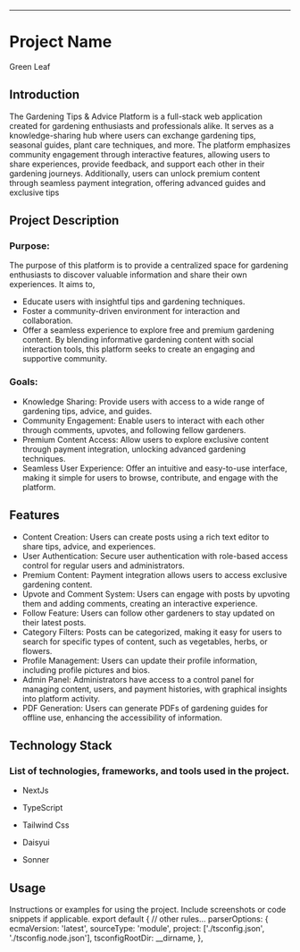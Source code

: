 ---

# Project Name

Green Leaf

## Introduction

The Gardening Tips & Advice Platform is a full-stack web application created for gardening enthusiasts and professionals alike. It serves as a knowledge-sharing hub where users can exchange gardening tips, seasonal guides, plant care techniques, and more. The platform emphasizes community engagement through interactive features, allowing users to share experiences, provide feedback, and support each other in their gardening journeys. Additionally, users can unlock premium content through seamless payment integration, offering advanced guides and exclusive tips

## Project Description

### Purpose:

The purpose of this platform is to provide a centralized space for gardening enthusiasts to discover valuable information and share their own experiences. It aims to,

- Educate users with insightful tips and gardening techniques.
- Foster a community-driven environment for interaction and collaboration.
- Offer a seamless experience to explore free and premium gardening content.
  By blending informative gardening content with social interaction tools, this platform seeks to create an engaging and supportive community.

### Goals:

- Knowledge Sharing: Provide users with access to a wide range of gardening tips, advice, and guides.
- Community Engagement: Enable users to interact with each other through comments, upvotes, and following fellow gardeners.
- Premium Content Access: Allow users to explore exclusive content through payment integration, unlocking advanced gardening techniques.
- Seamless User Experience: Offer an intuitive and easy-to-use interface, making it simple for users to browse, contribute, and engage with the platform.

## Features

- Content Creation: Users can create posts using a rich text editor to share tips, advice, and experiences.
- User Authentication: Secure user authentication with role-based access control for regular users and administrators.
- Premium Content: Payment integration allows users to access exclusive gardening content.
- Upvote and Comment System: Users can engage with posts by upvoting them and adding comments, creating an interactive experience.
- Follow Feature: Users can follow other gardeners to stay updated on their latest posts.
- Category Filters: Posts can be categorized, making it easy for users to search for specific types of content, such as vegetables, herbs, or flowers.
- Profile Management: Users can update their profile information, including profile pictures and bios.
- Admin Panel: Administrators have access to a control panel for managing content, users, and payment histories, with graphical insights into platform activity.
- PDF Generation: Users can generate PDFs of gardening guides for offline use, enhancing the accessibility of information.

## Technology Stack

### List of technologies, frameworks, and tools used in the project.

- NextJs
- TypeScript
- Tailwind Css
- Daisyui

- Sonner

## Usage

Instructions or examples for using the project. Include screenshots or code snippets if applicable.
export default {
// other rules...
parserOptions: {
ecmaVersion: 'latest',
sourceType: 'module',
project: ['./tsconfig.json', './tsconfig.node.json'],
tsconfigRootDir: \_\_dirname,
},

```


```
